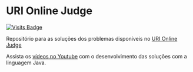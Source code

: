 # URI Online Judge

[![Visits Badge](https://badges.pufler.dev/visits/leandersonandre-uri-online-judge/git-badges)](https://badges.pufler.dev)

Repositório para as soluções dos problemas disponíveis no [URI Online Judge](https://www.urionlinejudge.com.br/judge/pt/login)

Assista os [vídeos no Youtube](https://www.youtube.com/channel/UCT4DvbH5aVFvboboquyndhg?view_as=subscriber) com o desenvolvimento das soluções com a linguagem Java.

